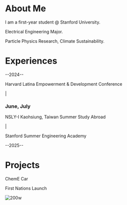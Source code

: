 # About Me
I am a first-year student @ Stanford University. 

Electrical Engineering Major.

Particle Physics Research, Climate Sustainability.

# Experiences

--2024-- 

  Harvard Latina Empowerment & Development Conference

| 
  ### June, July
  
  NSLY-I Kaohsiung, Taiwan Summer Study Abroad

|
  
  Stanford Summer Engineering Academy

--2025--

# Projects 

ChemE Car 

First Nations Launch


![200w](https://github.com/user-attachments/assets/45355552-cfde-41ea-b8a9-4190ae04bd1e)





